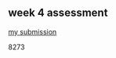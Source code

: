## week 4 assessment

[my submission](https://repl.it/@Akinwalexander/week4assignment#main.py)

8273
